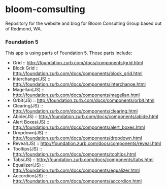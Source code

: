 bloom-comsulting
================

Repository for the website and blog for Bloom Consulting Group based out of Redmond, WA.

### Foundation 5

This app is using parts of Foundation 5. Those parts include:

- Grid :: http://foundation.zurb.com/docs/components/grid.html
- Block Grid :: http://foundation.zurb.com/docs/components/block_grid.html
- Interchange(JS) :: http://foundation.zurb.com/docs/components/interchange.html
- Magellan(JS) :: http://foundation.zurb.com/docs/components/magellan.html
- Orbit(JS) :: http://foundation.zurb.com/docs/components/orbit.html
- Clearing(JS) :: http://foundation.zurb.com/docs/components/clearing.html
- Abide(JS) :: http://foundation.zurb.com/docs/components/abide.html
- Alert Boxes(JS) :: http://foundation.zurb.com/docs/components/alert_boxes.html
- Dropdown(JS) :: http://foundation.zurb.com/docs/components/dropdown.html
- Reveal(JS) :: http://foundation.zurb.com/docs/components/reveal.html
- Tooltips(JS) :: http://foundation.zurb.com/docs/components/tooltips.html
- Tabs(JS) :: http://foundation.zurb.com/docs/components/tabs.html
- Equalizer(JS) :: http://foundation.zurb.com/docs/components/equalizer.html
- Accordion(JS) :: http://foundation.zurb.com/docs/components/accordion.html
